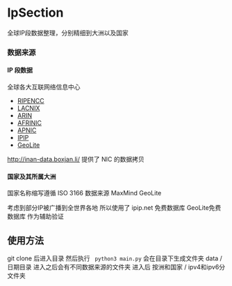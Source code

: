 # IpSection
全球IP段数据整理，分别精细到大洲以及国家

### 数据来源 
#### IP 段数据
全球各大互联网络信息中心

* [RIPENCC](ftp://ftp.apnic.net/pub/stats/ripe-ncc/delegated-ripencc-extended-latest) 
* [LACNIX](ftp://ftp.apnic.net/pub/stats/lacnic/delegated-lacnic-extended-latest) 
* [ARIN](ftp://ftp.apnic.net/pub/stats/arin/delegated-arin-extended-latest) 
* [AFRINIC](ftp://ftp.apnic.net/pub/stats/afrinic/delegated-afrinic-extended-latest) 
* [APNIC](ftp://ftp.apnic.net/pub/stats/apnic/delegated-apnic-extended-latest) 
* [IPIP](http://ipip.net)
* [GeoLite](http://dev.maxmind.com)

http://inan-data.boxjan.li/ 提供了 NIC 的数据拷贝

#### 国家及其所属大洲
国家名称缩写遵循 ISO 3166
数据来源 MaxMind GeoLite

考虑到部分IP被广播到全世界各地 所以使用了 ipip.net 免费数据库 GeoLite免费数据库 作为辅助验证

## 使用方法
git clone 后进入目录 
然后执行 ``` python3 main.py``` 
会在目录下生成文件夹 data /日期目录
进入之后会有不同数据来源的文件夹
进入后 按洲和国家 / ipv4和ipv6分文件夹
